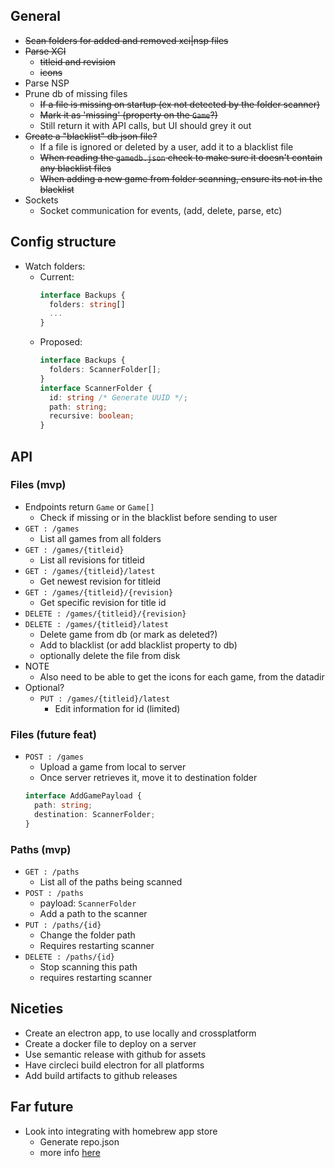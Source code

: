 ## General

- ~~Scan folders for added and removed xci|nsp files~~
- ~~Parse XCI~~
  - ~~titleid and revision~~
  - ~~icons~~
- Parse NSP
- Prune db of missing files
  - ~~If a file is missing on startup (ex not detected by the folder scanner)~~
  - ~~Mark it as 'missing' (property on the `Game`?)~~
  - Still return it with API calls, but UI should grey it out
- ~~Create a "blacklist" db json file?~~
  - If a file is ignored or deleted by a user, add it to a blacklist file
  - ~~When reading the `gamedb.json` check to make sure it doesn't contain any blacklist files~~
  - ~~When adding a new game from folder scanning, ensure its not in the blacklist~~
- Sockets
  - Socket communication for events, (add, delete, parse, etc)

## Config structure

- Watch folders:
  - Current:
    ```typescript
    interface Backups {
      folders: string[]
      ...
    }
    ```
  - Proposed:
    ```typescript
    interface Backups {
      folders: ScannerFolder[];
    }
    interface ScannerFolder {
      id: string /* Generate UUID */;
      path: string;
      recursive: boolean;
    }
    ```

## API

### Files (mvp)

- Endpoints return `Game` or `Game[]`
  - Check if missing or in the blacklist before sending to user
- `GET : /games`
  - List all games from all folders
- `GET : /games/{titleid}`
  - List all revisions for titleid
- `GET : /games/{titleid}/latest`
  - Get newest revision for titleid
- `GET : /games/{titleid}/{revision}`
  - Get specific revision for title id
- `DELETE : /games/{titleid}/{revision}`
- `DELETE : /games/{titleid}/latest`
  - Delete game from db (or mark as deleted?)
  - Add to blacklist (or add blacklist property to db)
  - optionally delete the file from disk
- NOTE
  - Also need to be able to get the icons for each game, from the datadir
- Optional?
  - `PUT : /games/{titleid}/latest`
    - Edit information for id (limited)

### Files (future feat)

- `POST : /games`
  - Upload a game from local to server
  - Once server retrieves it, move it to destination folder
  ```typescript
  interface AddGamePayload {
    path: string;
    destination: ScannerFolder;
  }
  ```

### Paths (mvp)

- `GET : /paths`
  - List all of the paths being scanned
- `POST : /paths`
  - payload: `ScannerFolder`
  - Add a path to the scanner
- `PUT : /paths/{id}`
  - Change the folder path
  - Requires restarting scanner
- `DELETE : /paths/{id}`
  - Stop scanning this path
  - requires restarting scanner

## Niceties

- Create an electron app, to use locally and crossplatform
- Create a docker file to deploy on a server
- Use semantic release with github for assets
- Have circleci build electron for all platforms
- Add build artifacts to github releases

## Far future

- Look into integrating with homebrew app store
  - Generate repo.json
  - more info [here](https://github.com/vgmoose/appstorenx#maintaining-a-repo)
